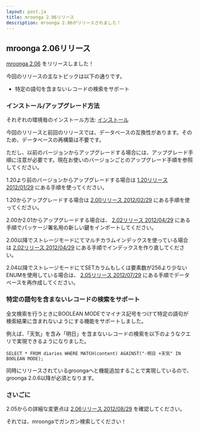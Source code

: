 ```yaml
---
layout: post.ja
title: mroonga 2.06リリース
description: mroonga 2.06がリリースされました！
---
```

## mroonga 2.06リリース

[mroonga 2.06](/ja/docs/news.html#release-2-06) をリリースしました！

今回のリリースの主なトピックは以下の通りです。

* 特定の語句を含まないレコードの検索をサポート

### インストール/アップグレード方法

それぞれの環境毎のインストール方法:
[インストール](/ja/docs/install.html)

今回のリリースと前回のリリースでは、データベースの互換性があります。そのため、データベースの再構築は不要です。

ただし、以前のバージョンからアップグレードする場合には、アップグレード手順に注意が必要です。現在お使いのバージョンごとのアップグレード手順を参照してください。

1.20より前のバージョンからアップグレードする場合は [1.20リリース 2012/01/29](/ja/docs/news.html#release-1-20) にある手順を使ってください。

1.20からアップグレードする場合は [2.00リリース 2012/02/29](/ja/docs/news.html#release-2-00) にある手順を使ってください。

2.00か2.01からアップグレードする場合は、 [2.02リリース 2012/04/29](/ja/docs/news.html#release-2-02) にある手順でパッケージ署名用の新しい鍵をインポートしてください。

2.00以降でストレージモードにてマルチカラムインデックスを使っている場合は [2.02リリース 2012/04/29](/ja/docs/news.html#release-2-03) にある手順でインデックスを作り直してください。

2.04以降でストレージモードにてSETカラムもしくは要素数が256より少ないENUMを使用している場合は、
[2.05リリース 2012/07/29](http://mroonga.org/ja/docs/news.html#release-2-05) にある手順でデータベースを再作成してください。

### 特定の語句を含まないレコードの検索をサポート

全文検索を行うときにBOOLEAN
MODEでマイナス記号をつけて特定の語句が検索結果に含まれないようにする機能をサポートしました。

例えば、「天気」を含み「明日」を含まないレコードの検索を以下のようなクエリで実現できるようになりました。

    SELECT * FROM diaries WHERE MATCH(content) AGAINST("-明日 +天気" IN BOOLEAN MODE);

同時にリリースされているgroongaへと機能追加することで実現しているので、groonga
2.0.6以降が必須となります。

### さいごに

2.05からの詳細な変更点は [2.06リリース 2012/08/29](/ja/docs/news.html#release-2-06) を確認してください。

それでは、mroongaでガンガン検索してください！
